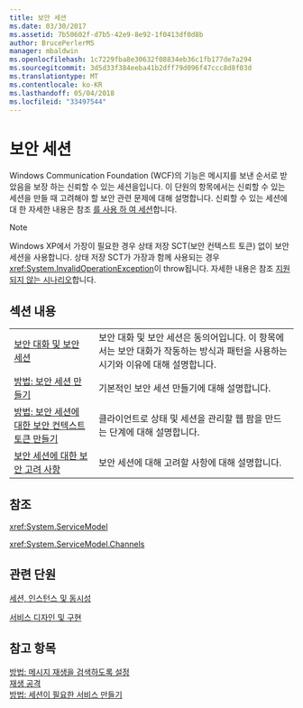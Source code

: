 ```yaml
---
title: 보안 세션
ms.date: 03/30/2017
ms.assetid: 7b50602f-d7b5-42e9-8e92-1f0413df0d8b
author: BrucePerlerMS
manager: mbaldwin
ms.openlocfilehash: 1c7229fba8e30632f08834eb36c1fb177de7a294
ms.sourcegitcommit: 3d5d33f384eeba41b2dff79d096f47ccc8d8f03d
ms.translationtype: MT
ms.contentlocale: ko-KR
ms.lasthandoff: 05/04/2018
ms.locfileid: "33497544"
---
```

# <a name="secure-sessions"></a>보안 세션
Windows Communication Foundation (WCF)의 기능은 메시지를 보낸 순서로 받았음을 보장 하는 신뢰할 수 있는 세션을입니다. 이 단원의 항목에서는 신뢰할 수 있는 세션을 만들 때 고려해야 할 보안 관련 문제에 대해 설명합니다. 신뢰할 수 있는 세션에 대 한 자세한 내용은 참조 [를 사용 하 여 세션](../../../../docs/framework/wcf/using-sessions.md)합니다.  
  
> [!NOTE]
>  Windows XP에서 가장이 필요한 경우 상태 저장 SCT(보안 컨텍스트 토큰) 없이 보안 세션을 사용합니다. 상태 저장 SCT가 가장과 함께 사용되는 경우 <xref:System.InvalidOperationException>이 throw됩니다. 자세한 내용은 참조 [지원 되지 않는 시나리오](../../../../docs/framework/wcf/feature-details/unsupported-scenarios.md)합니다.  
  
## <a name="in-this-section"></a>섹션 내용  
  
|||  
|-|-|  
|[보안 대화 및 보안 세션](../../../../docs/framework/wcf/feature-details/secure-conversations-and-secure-sessions.md)|보안 대화 및 보안 세션은 동의어입니다. 이 항목에서는 보안 대화가 작동하는 방식과 패턴을 사용하는 시기와 이유에 대해 설명합니다.|  
|[방법: 보안 세션 만들기](../../../../docs/framework/wcf/feature-details/how-to-create-a-secure-session.md)|기본적인 보안 세션 만들기에 대해 설명합니다.|  
|[방법: 보안 세션에 대한 보안 컨텍스트 토큰 만들기](../../../../docs/framework/wcf/feature-details/how-to-create-a-security-context-token-for-a-secure-session.md)|클라이언트로 상태 및 세션을 관리할 웹 팜을 만드는 단계에 대해 설명합니다.|  
|[보안 세션에 대한 보안 고려 사항](../../../../docs/framework/wcf/feature-details/security-considerations-for-secure-sessions.md)|보안 세션에 대해 고려할 사항에 대해 설명합니다.|  
  
## <a name="reference"></a>참조  
 <xref:System.ServiceModel>  
  
 <xref:System.ServiceModel.Channels>  
  
## <a name="related-sections"></a>관련 단원  
 [세션, 인스턴스 및 동시성](../../../../docs/framework/wcf/feature-details/sessions-instancing-and-concurrency.md)  
  
 [서비스 디자인 및 구현](../../../../docs/framework/wcf/designing-and-implementing-services.md)  
  
## <a name="see-also"></a>참고 항목  
 [방법: 메시지 재생을 검색하도록 설정](../../../../docs/framework/wcf/feature-details/how-to-enable-message-replay-detection.md)  
 [재생 공격](../../../../docs/framework/wcf/feature-details/replay-attacks.md)  
 [방법: 세션이 필요한 서비스 만들기](../../../../docs/framework/wcf/feature-details/how-to-create-a-service-that-requires-sessions.md)
